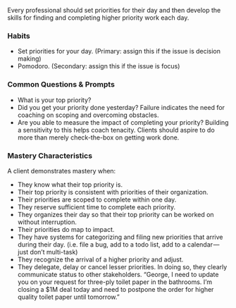 Every professional should set priorities for their day and then develop the skills for finding and completing higher priority work each day.

### Habits

* Set priorities for your day. (Primary: assign this if the issue is decision making)
* Pomodoro. (Secondary: assign this if the issue is focus)

### Common Questions & Prompts

* What is your top priority?
* Did you get your priority done yesterday? Failure indicates the need for coaching on scoping and overcoming obstacles.
* Are you able to measure the impact of completing your priority? Building a sensitivity to this helps coach tenacity. Clients should aspire to do more than merely check-the-box on getting work done.

### Mastery Characteristics

A client demonstrates mastery when:

* They know what their top priority is.
* Their top priority is consistent with priorities of their organization.
* Their priorities are scoped to complete within one day.
* They reserve sufficient time to complete each priority.
* They organizes their day so that their top priority can be worked on without interruption.
* Their priorities do map to impact.
* They have systems for categorizing and filing new priorities that arrive during their day. (i.e. file a bug, add to a todo list, add to a calendar — just don’t multi-task)
* They recognize the arrival of a higher priority and adjust.
* They delegate, delay or cancel lesser priorities. In doing so, they clearly communicate status to other stakeholders. “George, I need to update you on your request for three-ply toilet paper in the bathrooms. I’m closing a $1M deal today and need to postpone the order for higher quality toilet paper until tomorrow.”